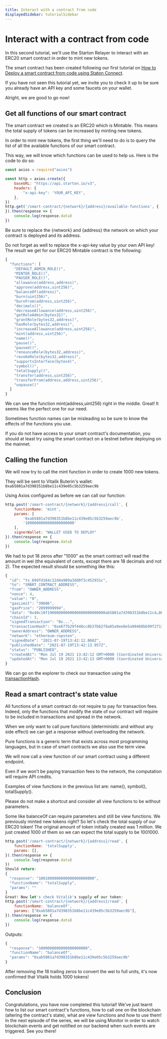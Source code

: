 ```yaml
---
title: Interact with a contract from code
displayedSidebar: tutorialSidebar
---
```


# Interact with a contract from code

In this second tutorial, we'll use the Starton Relayer to interact with an ERC20 smart contract in order to mint new tokens.

The smart contract has been created following our first tutorial on [How to Deploy a smart contract from code using Staton Connect](deploy-a-contract-from-code.md).

If you have not seen this tutorial yet, we invite you to check it up to be sure you already have an API key and some faucets on your wallet.

Alright, we are good to go now!

## Get all functions of our smart contract
The smart contract we created is an ERC20 which is Mintable. This means the total supply of tokens can be increased by minting new tokens.

In order to mint new tokens, the first thing we'll need to do is to query the list of all the available functions of our smart contract.

This way, we will know which functions can be used to help us.
Here is the code to do so:

```jsx
const axios = require("axios")

const http = axios.create({
    baseURL: "https://api.starton.io/v3",
    headers: {
        "x-api-key": 'YOUR_API_KEY',
    },
})
http.get('/smart-contract/{network}/{address}/available-functions', {
}).then(response => {
    console.log(response.data)
})
```

Be sure to replace the {network} and {address} the network on which your contract is deployed and its address.

Do not forget as well to replace the x-api-key value by your own API key!
The result we get for our ERC20 Mintable contract is the following:

```jsx
{
  "functions": [
    "DEFAULT_ADMIN_ROLE()",
    "MINTER_ROLE()",
    "PAUSER_ROLE()",
    "allowance(address,address)",
    "approve(address,uint256)",
    "balanceOf(address)",
    "burn(uint256)",
    "burnFrom(address,uint256)",
    "decimals()",
    "decreaseAllowance(address,uint256)",
    "getRoleAdmin(bytes32)",
    "grantRole(bytes32,address)",
    "hasRole(bytes32,address)",
    "increaseAllowance(address,uint256)",
    "mint(address,uint256)",
    "name()",
    "pause()",
    "paused()",
    "renounceRole(bytes32,address)",
    "revokeRole(bytes32,address)",
    "supportsInterface(bytes4)",
    "symbol()",
    "totalSupply()",
    "transfer(address,uint256)",
    "transferFrom(address,address,uint256)",
    "unpause()"
  ]
}
```

We can see the function mint(address,uint256) right in the middle.
Great! It seems like the perfect one for our need.

Sometimes function names can be misleading so be sure to know the effects of the functions you use.

If you do not have access to your smart contract's documentation, you should at least try using the smart contract on a testnet before deploying on the mainnet.

## Calling the function

We will now try to call the mint function in order to create 1000 new tokens.

They will be sent to Vitalik Buterin's wallet: `0xab5801a7d398351b8be11c439e05c5b3259aec9b`  

Using Axios configured as before we can call our function:
```jsx
http.post('/smart-contract/{network}/{address}/call', {
    functionName: 'mint',
    params: [
        '0xab5801a7d398351b8be11c439e05c5b3259aec9b',
        '1000000000000000000000'
    ],
    signerWallet: "WALLET USED TO DEPLOY"
}).then(response => {
    console.log(response.data)
})
```

We had to put 18 zeros after "1000" as the smart contract will read the amount in wei (the equivalent of cents, except there are 18 decimals and not 2).
The expected result should be something like this:
```jsx
{
  "id": "tx_69dfd164c12d4a989a3dd0f3c452931c",
  "to": "SMART_CONTRACT_ADDRESS",
  "from": "OWNER_ADDRESS",
  "nonce": 4,
  "value": "0",
  "gasLimit": "39606",
  "gasPrice": "2099999994",
  "data": "0x40c10f19000000000000000000000000ab5801a7d398351b8be11c4…0000000000000000000000000000000000000003635c9adc5dea00000",
  "chainId": 3,
  "signedTransaction": "0x...",
  "transactionHash": "0xe677b29f448cc8b37b62f8a05a9ee8e5a90460bb99f2713f186283f3b073ff12",
  "ownerAddress": "OWNER_ADDRESS",
  "network": "ethereum-ropsten",
  "signedDate": "2021-07-19T13:42:12.860Z",
  "publishedDate": "2021-07-19T13:42:13.957Z",
  "status": "PUBLISHED",
  "createdAt": "Mon Jul 19 2021 13:42:12 GMT+0000 (Coordinated Universal Time)",
  "updatedAt": "Mon Jul 19 2021 13:42:13 GMT+0000 (Coordinated Universal Time)"
}
```
We can go on the explorer to check our transaction using the [transactionHash](https://ropsten.etherscan.io/tx/0xe677b29f448cc8b37b62f8a05a9ee8e5a90460bb99f2713f186283f3b073ff12).

## Read a smart contract's state value
All functions of a smart contract do not require to pay for transaction fees.
Indeed, only the functions that modify the state of our contract will require to be included in transactions and spread in the network.

When we only want to call pure functions (deterministic and without any side effect) we can get a response without overloading the network.

Pure functions is a generic term that exists across most programming languages, but in case of smart contracts we also use the term view.

We will now call a view function of our smart contract using a different endpoint.

Even if we won't be paying transaction fees to the network, the computation will require API credits.

Examples of view functions in the previous list are: name(), symbol(), totalSupply().

Please do not make a shortcut and consider all view functions to be without parameters.

Some like balanceOf can require parameters and still be view functions.
We previously minted new tokens right? So let's check the total supply of our ERC20 token! The original amount of token initially created was 1 million. We just created 1000 of them so we can expect the total supply to be 1001000.

```jsx
http.post('/smart-contract/{network}/{address}/read', {
    functionName: 'totalSupply',
    params: [],
}).then(response => {
    console.log(response.data)
})
Should return:
{
  "response": "1001000000000000000000000",
  "functionName": "totalSupply",
  "params": ""
}
Great! Now let's check Vitalik's supply of our token:
http.post('/smart-contract/{network}/{address}/read', {
    functionName: 'balanceOf',
    params: ["0xab5801a7d398351b8be11c439e05c5b3259aec9b"],
}).then(response => {
    console.log(response.data)
})
```

Outputs:
```jsx
{
  "response": "1000000000000000000000",
  "functionName": "balanceOf",
  "params": "0xab5801a7d398351b8be11c439e05c5b3259aec9b"
}
```


After removing the 18 trailing zeros to convert the wei to full units, it's now confirmed that Vitalik holds 1000 tokens!

## Conclusion

Congratulations, you have now completed this tutorial!
We've just learnt how to list our smart contract's functions, how to call one on the blockchain (altering the contract's state), what are view functions and how to use them!
In the next episode of the series, we will be using Monitor in order to watch blockchain events and get notified on our backend when such events are triggered.
See you there!
